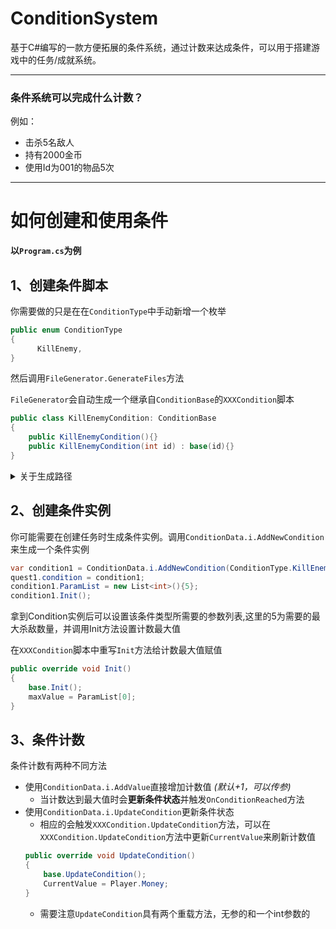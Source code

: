 # ConditionSystem

基于C#编写的一款方便拓展的条件系统，通过计数来达成条件，可以用于搭建游戏中的任务/成就系统。

---
### 条件系统可以完成什么计数？

例如：
- 击杀5名敌人
- 持有2000金币
- 使用Id为001的物品5次
---
# 如何创建和使用条件

**以`Program.cs`为例**

## 1、创建条件脚本

你需要做的只是在在`ConditionType`中手动新增一个枚举
  ```csharp
public enum ConditionType
{
        KillEnemy,
}
  ```

然后调用`FileGenerator.GenerateFiles`方法

`FileGenerator`会自动生成一个继承自`ConditionBase`的`XXXCondition`脚本

```csharp
public class KillEnemyCondition: ConditionBase
{
    public KillEnemyCondition(){}
    public KillEnemyCondition(int id) : base(id){}
}
```

<details>

<summary>关于生成路径</summary>

`FileGenerator`默认会将脚本生成至Conditions文件夹下，如果你有其他需求，可以更改`FileGenerator`中的路径
```csharp
 public static class FileGenerator
 {
        private static string conditionTemplateFilePath = "Core/ConditionTemplate.txt";
        private static string factoryTemplateFilePath = "Core/FactoryTemplate.txt";
        private static string factoryFilePath = "Core/ConditionFactory.cs";
        private static string outputConditionFilePath = "Conditions";
 }
```
</details>

## 2、创建条件实例

你可能需要在创建任务时生成条件实例。调用`ConditionData.i.AddNewCondition`来生成一个条件实例
```csharp
var condition1 = ConditionData.i.AddNewCondition(ConditionType.KillEnemy);
quest1.condition = condition1;
condition1.ParamList = new List<int>(){5};
condition1.Init();
```
拿到Condition实例后可以设置该条件类型所需要的参数列表,这里的5为需要的最大杀敌数量，并调用Init方法设置计数最大值

在`XXXCondition`脚本中重写`Init`方法给计数最大值赋值
```csharp
public override void Init()
{
    base.Init();
    maxValue = ParamList[0];
}
```

## 3、条件计数

条件计数有两种不同方法
- 使用`ConditionData.i.AddValue`直接增加计数值 *(默认+1，可以传参)*
  - 当计数达到最大值时会**更新条件状态**并触发`OnConditionReached`方法
- 使用`ConditionData.i.UpdateCondition`更新条件状态
  - 相应的会触发`XXXCondition.UpdateCondition`方法，可以在`XXXCondition.UpdateCondition`方法中更新`CurrentValue`来刷新计数值
  ```csharp
  public override void UpdateCondition()
  {
      base.UpdateCondition();
      CurrentValue = Player.Money;
  }
  ```
  - 需要注意`UpdateCondition`具有两个重载方法，无参的和一个int参数的

